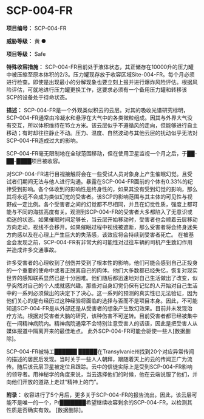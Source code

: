 # SCP-004-FR

**项目编号：**  SCP-004-FR

**威胁等级：**  黄 ●

**项目等级：**  Safe

**特殊收容措施：**  SCP-004-FR目前处于液体状态，其正储存在10000升的压力罐中被压缩至原本体积的2/3。压力罐现存放于收容区域Site-004-FR。每个月必须进行检查。即使是出现最小的分解现象也要立刻上报并进行爆炸风险评估。根据风险评估，可就地进行压力罐更换工作，这要求必须有一个备用压力罐和转移该SCP的设备处于待命状态。

**描述：**  SCP-004-FR是一个外观类似积云的云层。对其的吸收光谱研究标明，SCP-004-FR通常由冷凝水和悬浮在大气中的各类微粒组成。因其与外界大气没有交互，所以体积维持在15立方米。该云层似乎不遵循风的走向，但能够进行自主移动；有时却往往静止不动。压力、温度、自然波动与其他云层的扰动似乎无法对SCP-004-FR造成过大的影响。

SCP-004-FR毫无限制地在全球范围移动，但在使用卫星监视一个月之后，于██-██-████项目被收容。

对SCP-004-FR进行目视接触将会在一些受试人员对象身上产生催眠幻觉。且受试者们期间无法与他人进行沟通。暴露在SCP-004-FR面前的个体有0.33%的纪律受到影响。各个体收到的影响性是终身性的，如果其没有受到幻觉的影响，那么其将永远不会成为类似幻觉的受害者。该SCP的影响范围与其主体的可见性与视野成一定比例。各个受害者之间的幻觉都不尽相同，并且在幻觉性质，强度上都可能与不同的海拔高度有关。观测到SCP-004-FR的受害者大多都陷入了无意识或痴迷的状态。如果催眠时间足够长，当云层开始移动时，受害者也会顺着云层移动方向走动，视线不会移开。如果催眠过程中视线被遮断，那么受害者将会终身迷失方向感以及在心理上产生巨大的失落感，该效应将会持续到受害者死亡。
在被基金会发现之前，SCP-004-FR有非常大的可能性对过往车辆的司机产生致幻作用并造成许多交通事故。

许多受害者的心理收到了创伤并受到了根本性的影响，他们可能会感到自己正投身的一个重要的使命中或者正脱离自己的肉体。他们大多数都已经失忆，恢复对现实世界的感知联系显然已是十分困难。他们随后都迅速地对自己生活做出了改变，似乎突然对自己的个人成就感兴趣。那些对自身幻觉仍保有记忆的人开始对自己生活中的一系列必须做出的决定下了决心。这一系列的预测的真实性已无法验证，因为他们关心的是有经历过这种经验将面临的选择与否而不是项目本身。因此，不可能知道SCP-004-FR是从外部还是从受害者的想象产生致幻效果。目前并未发现治疗方法。根据对受害者大脑的研究，该种伤害不可逆转。目前受害者都已经被集中在一间精神病院内。精神病院通常不会特别注意受害人的话语，因此是把受害人从媒体报道中隔离开来的最佳地点。
此外SCP-004-FR可能会驱使一些人[数据删除]。

SCP-004-FR被特工██████ █████在Transylvanie州找到20个对应异常传闻的描述的居民后发现。当时关于一些人人朝拜，跟随着天上的云的传闻正广为流传。随后该云层卫星被定位且跟踪。云中的信徒实际上是受到SCP-004-FR影响的领导者。用神秘学的角度来说，当云选择他们的时候，他在云端说服了他们，并向他们开放的道路上走过“精神上的门”。

**附录：** 收容进行了5个月后，更多关于SCP-004-FR的报告流出。因此，该云层可能不是唯一的一个，Pr███████希望继续收容剩余的SCP-004-FR，以检测其性质是否确实有效。
[数据删除]。

